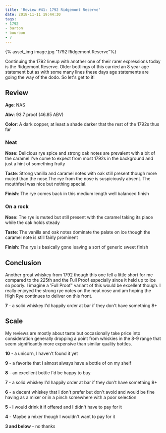 ```yaml
---
title: 'Review #41: 1792 Ridgemont Reserve'
date: 2018-11-11 19:44:30
tags:
- 1792
- barton
- bourbon
- 7
---
```


{% asset_img image.jpg "1792 Ridgemont Reserve"%}

Continuing the 1792 lineup with another one of their rarer expressions today is the Ridgemont Reserve. Older bottlings of this carried an 8 year age statement but as with some many lines these days age statements are going the way of the dodo. So let's get to it!

## Review
**Age**: NAS

**Abv**: 93.7 proof (46.85 ABV)

**Color**: A dark copper, at least a shade darker that the rest of the 1792s thus far

### Neat
**Nose**: Delicious rye spice and strong oak notes are prevalent with a bit of the caramel I've come to expect from most 1792s in the background and just a hint of something fruity

**Taste**: Strong vanilla and caramel notes with oak still present though more muted than the nose.The rye from the nose is suspiciously absent. The mouthfeel was nice but nothing special.

**Finish**: The rye comes back in this medium length well balanced finish

### On a rock
**Nose**: The rye is muted but still present with the caramel taking its place while the oak holds steady

**Taste**: The vanilla and oak notes dominate the palate on ice though the caramel note is still fairly prominent 

**Finish**: The rye is basically gone leaving a sort of generic sweet finish

## Conclusion
Another great whiskey from 1792 though this one fell a little short for me compared to the 225th and the Full Proof especially since it held up to ice so poorly. I imagine a 'Full Proof" variant of this would be excellent though. I really enjoyed the strong rye notes on the neat nose and am hoping the High Rye continues to deliver on this front.

**7** - a solid whiskey I'd happily order at bar if they don't have something 8+

## Scale
My reviews are mostly about taste but occasionally take price into consideration generally dropping a point from whiskies in the 8-9 range that seem significantly more expensive than similar quality bottles.

**10** - a unicorn, I haven't found it yet

**9** - a favorite that I almost always have a bottle of on my shelf

**8** - an excellent bottle I'd be happy to buy

**7** - a solid whiskey I'd happily order at bar if they don't have something 8+

**6** - a decent whiskey that I don't prefer but don't avoid and would be fine having as a mixer or in a pinch somewhere with a poor selection

**5** - I would drink it if offered and I didn't have to pay for it

**4** - Maybe a mixer though I wouldn't want to pay for it

**3 and below** - no thanks 